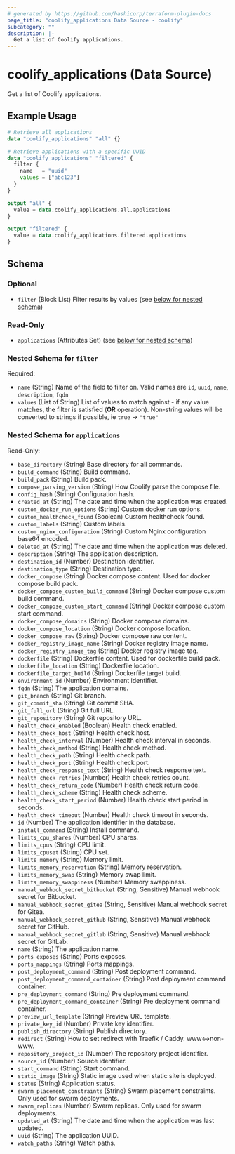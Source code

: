 ```yaml
---
# generated by https://github.com/hashicorp/terraform-plugin-docs
page_title: "coolify_applications Data Source - coolify"
subcategory: ""
description: |-
  Get a list of Coolify applications.
---
```


# coolify_applications (Data Source)

Get a list of Coolify applications.

## Example Usage

```terraform
# Retrieve all applications
data "coolify_applications" "all" {}

# Retrieve applications with a specific UUID
data "coolify_applications" "filtered" {
  filter {
    name   = "uuid"
    values = ["abc123"]
  }
}

output "all" {
  value = data.coolify_applications.all.applications
}

output "filtered" {
  value = data.coolify_applications.filtered.applications
}
```

<!-- schema generated by tfplugindocs -->
## Schema

### Optional

- `filter` (Block List) Filter results by values (see [below for nested schema](#nestedblock--filter))

### Read-Only

- `applications` (Attributes Set) (see [below for nested schema](#nestedatt--applications))

<a id="nestedblock--filter"></a>
### Nested Schema for `filter`

Required:

- `name` (String) Name of the field to filter on. Valid names are `id`, `uuid`, `name`, `description`, `fqdn`
- `values` (List of String) List of values to match against - if any value matches, the filter is satisfied (**OR** operation). Non-string values will be converted to strings if possible, ie `true` -> `"true"`


<a id="nestedatt--applications"></a>
### Nested Schema for `applications`

Read-Only:

- `base_directory` (String) Base directory for all commands.
- `build_command` (String) Build command.
- `build_pack` (String) Build pack.
- `compose_parsing_version` (String) How Coolify parse the compose file.
- `config_hash` (String) Configuration hash.
- `created_at` (String) The date and time when the application was created.
- `custom_docker_run_options` (String) Custom docker run options.
- `custom_healthcheck_found` (Boolean) Custom healthcheck found.
- `custom_labels` (String) Custom labels.
- `custom_nginx_configuration` (String) Custom Nginx configuration base64 encoded.
- `deleted_at` (String) The date and time when the application was deleted.
- `description` (String) The application description.
- `destination_id` (Number) Destination identifier.
- `destination_type` (String) Destination type.
- `docker_compose` (String) Docker compose content. Used for docker compose build pack.
- `docker_compose_custom_build_command` (String) Docker compose custom build command.
- `docker_compose_custom_start_command` (String) Docker compose custom start command.
- `docker_compose_domains` (String) Docker compose domains.
- `docker_compose_location` (String) Docker compose location.
- `docker_compose_raw` (String) Docker compose raw content.
- `docker_registry_image_name` (String) Docker registry image name.
- `docker_registry_image_tag` (String) Docker registry image tag.
- `dockerfile` (String) Dockerfile content. Used for dockerfile build pack.
- `dockerfile_location` (String) Dockerfile location.
- `dockerfile_target_build` (String) Dockerfile target build.
- `environment_id` (Number) Environment identifier.
- `fqdn` (String) The application domains.
- `git_branch` (String) Git branch.
- `git_commit_sha` (String) Git commit SHA.
- `git_full_url` (String) Git full URL.
- `git_repository` (String) Git repository URL.
- `health_check_enabled` (Boolean) Health check enabled.
- `health_check_host` (String) Health check host.
- `health_check_interval` (Number) Health check interval in seconds.
- `health_check_method` (String) Health check method.
- `health_check_path` (String) Health check path.
- `health_check_port` (String) Health check port.
- `health_check_response_text` (String) Health check response text.
- `health_check_retries` (Number) Health check retries count.
- `health_check_return_code` (Number) Health check return code.
- `health_check_scheme` (String) Health check scheme.
- `health_check_start_period` (Number) Health check start period in seconds.
- `health_check_timeout` (Number) Health check timeout in seconds.
- `id` (Number) The application identifier in the database.
- `install_command` (String) Install command.
- `limits_cpu_shares` (Number) CPU shares.
- `limits_cpus` (String) CPU limit.
- `limits_cpuset` (String) CPU set.
- `limits_memory` (String) Memory limit.
- `limits_memory_reservation` (String) Memory reservation.
- `limits_memory_swap` (String) Memory swap limit.
- `limits_memory_swappiness` (Number) Memory swappiness.
- `manual_webhook_secret_bitbucket` (String, Sensitive) Manual webhook secret for Bitbucket.
- `manual_webhook_secret_gitea` (String, Sensitive) Manual webhook secret for Gitea.
- `manual_webhook_secret_github` (String, Sensitive) Manual webhook secret for GitHub.
- `manual_webhook_secret_gitlab` (String, Sensitive) Manual webhook secret for GitLab.
- `name` (String) The application name.
- `ports_exposes` (String) Ports exposes.
- `ports_mappings` (String) Ports mappings.
- `post_deployment_command` (String) Post deployment command.
- `post_deployment_command_container` (String) Post deployment command container.
- `pre_deployment_command` (String) Pre deployment command.
- `pre_deployment_command_container` (String) Pre deployment command container.
- `preview_url_template` (String) Preview URL template.
- `private_key_id` (Number) Private key identifier.
- `publish_directory` (String) Publish directory.
- `redirect` (String) How to set redirect with Traefik / Caddy. www<->non-www.
- `repository_project_id` (Number) The repository project identifier.
- `source_id` (Number) Source identifier.
- `start_command` (String) Start command.
- `static_image` (String) Static image used when static site is deployed.
- `status` (String) Application status.
- `swarm_placement_constraints` (String) Swarm placement constraints. Only used for swarm deployments.
- `swarm_replicas` (Number) Swarm replicas. Only used for swarm deployments.
- `updated_at` (String) The date and time when the application was last updated.
- `uuid` (String) The application UUID.
- `watch_paths` (String) Watch paths.
